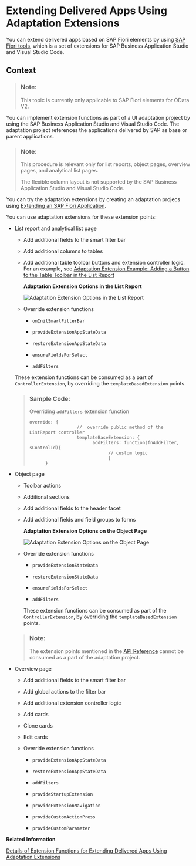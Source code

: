 <!-- loio52fc48b479314d0688be24f699778c47 -->

# Extending Delivered Apps Using Adaptation Extensions

You can extend delivered apps based on SAP Fiori elements by using [SAP Fiori tools](https://help.sap.com/viewer/product/SAP_FIORI_tools/Latest/en-US), which is a set of extensions for SAP Business Application Studio and Visual Studio Code.



## Context

> ### Note:  
> This topic is currently only applicable to SAP Fiori elements for OData V2.

You can implement extension functions as part of a UI adaptation project by using the SAP Business Application Studio and Visual Studio Code. The adaptation project references the applications delivered by SAP as base or parent applications.

> ### Note:  
> This procedure is relevant only for list reports, object pages, overview pages, and analytical list pages.
> 
> The flexible column layout is not supported by the SAP Business Application Studio and Visual Studio Code.

You can try the adaptation extensions by creating an adaptation projecs using [Extending an SAP Fiori Application](https://help.sap.com/docs/bas/developing-sap-fiori-app-in-sap-business-application-studio/extending-sap-fiori-application).

You can use adaptation extensions for these extension points:

-   List report and analytical list page

    -   Add additional fields to the smart filter bar

    -   Add additional columns to tables

    -   Add additional table toolbar buttons and extension controller logic. For an example, see [Adaptation Extension Example: Adding a Button to the Table Toolbar in the List Report](adaptation-extension-example-adding-a-button-to-the-table-toolbar-in-the-list-report-a269671.md)

           
          
        **Adaptation Extension Options in the List Report**

         ![](images/List_Report_Adaptation_extensions_d09b292.png "Adaptation Extension Options in the List Report") 

    -   Override extension functions

        -   `onInitSmartFilterBar`

        -   `provideExtensionAppStateData`

        -   `restoreExtensionAppStateData`

        -   `ensureFieldsForSelect`

        -   `addFilters`



    These extension functions can be consumed as a part of `ControllerExtension`, by overriding the `templateBasedExtension` points.

    > ### Sample Code:  
    > Overriding `addFilters` extension function
    > 
    > ```
    > override: {	
    >                   // 	override public method of the ListReport controller 
    >                   templateBaseExtension: {	
    > 				          addFilters: function(fnAddFilter, sControlId){							
    >                               // custom logic
    >                 				}
    > 		}
    > 
    > ```

-   Object page

    -   Toolbar actions

    -   Additional sections

    -   Add additional fields to the header facet

    -   Add additional fields and field groups to forms

           
          
        **Adaptation Extension Options on the Object Page**

         ![](images/Object_Page_Adaptation_Extensions_07345eb.png "Adaptation Extension Options on the Object Page") 

    -   Override extension functions

        -   `provideExtensionStateData`

        -   `restoreExtensionStateData`

        -   `ensureFieldsForSelect`

        -   `addFilters`


        These extension functions can be consumed as part of the `ControllerExtension`, by overriding the `templateBasedExtension` points.


    > ### Note:  
    > The extension points mentioned in the [API Reference](https://ui5.sap.com/#/api/sap.suite.ui.generic.template.ListReport.controllerFrameworkExtensions%23overview) cannot be consumed as a part of the adaptation project.

-   Overview page

    -   Add additional fields to the smart filter bar

    -   Add global actions to the filter bar

    -   Add additional extension controller logic

    -   Add cards

    -   Clone cards

    -   Edit cards

    -   Override extension functions

        -   `provideExtensionAppStateData`

        -   `restoreExtensionAppStateData`

        -   `addFilters`

        -   `provideStartupExtension`

        -   `provideExtensionNavigation`

        -   `provideCustomActionPress`

        -   `provideCustomParameter`




**Related Information**  


[Details of Extension Functions for Extending Delivered Apps Using Adaptation Extensions](details-of-extension-functions-used-for-extending-delivered-apps-82630e5.md "In this document, you can find the details of all the extension functions that can be used for extending delivered apps using adaptation extensions.")

